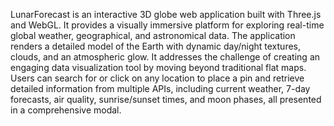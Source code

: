 LunarForecast is an interactive 3D globe web application built with Three.js and WebGL. It provides a visually immersive platform for exploring real-time global weather, geographical, and astronomical data. The application renders a detailed model of the Earth with dynamic day/night textures, clouds, and an atmospheric glow.
It addresses the challenge of creating an engaging data visualization tool by moving beyond traditional flat maps. Users can search for or click on any location to place a pin and retrieve detailed information from multiple APIs, including current weather, 7-day forecasts, air quality, sunrise/sunset times, and moon phases, all presented in a comprehensive modal.
